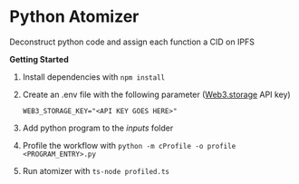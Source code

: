 # Python Atomizer

Deconstruct python code and assign each function a CID on IPFS

**Getting Started**

1. Install dependencies with `npm install`
2. Create an .env file with the following parameter ([Web3.storage](https://web3.storage/) API key)

   ```plaintext
   WEB3_STORAGE_KEY="<API KEY GOES HERE>"
   ```
3. Add python program to the *inputs* folder
4. Profile the workflow with `python -m cProfile -o profile <PROGRAM_ENTRY>.py`
5. Run atomizer with `ts-node profiled.ts`
